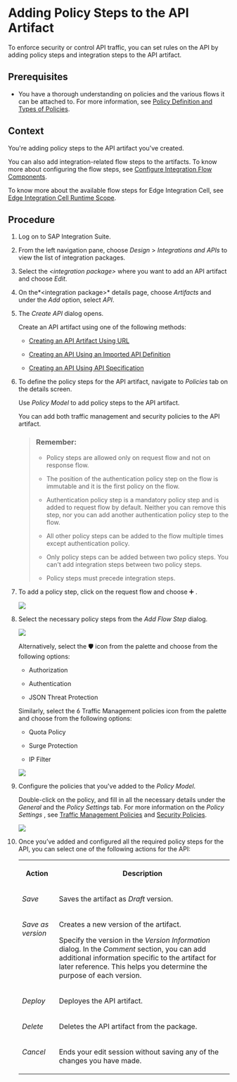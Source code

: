 <!-- loioc2b3e56272d14ff58a626ba7d390f501 -->

<link rel="stylesheet" type="text/css" href="../css/sap-icons.css"/>

# Adding Policy Steps to the API Artifact

To enforce security or control API traffic, you can set rules on the API by adding policy steps and integration steps to the API artifact.



<a name="loioc2b3e56272d14ff58a626ba7d390f501__prereq_xyg_4s2_jxb"/>

## Prerequisites

-   You have a thorough understanding on policies and the various flows it can be attached to. For more information, see [Policy Definition and Types of Policies](policy-definition-and-types-of-policies-c744df5.md).




## Context

You're adding policy steps to the API artifact you've created.

You can also add integration-related flow steps to the artifacts. To know more about configuring the flow steps, see [Configure Integration Flow Components](https://help.sap.com/docs/integration-suite/sap-integration-suite/configure-integration-flow-components?version=CLOUD&q=Configure%20Integration%20Flow%20Components).

To know more about the available flow steps for Edge Integration Cell, see [Edge Integration Cell Runtime Scope](../edge-integration-cell-runtime-scope-144c64a.md).



## Procedure

1.  Log on to SAP Integration Suite.

2.  From the left navigation pane, choose *Design* \> *Integrations and APIs* to view the list of integration packages.

3.  Select the *<integration package\>* where you want to add an API artifact and choose *Edit*.

4.  On the*<integration package\>* details page, choose *Artifacts* and under the *Add* option, select *API*.

5.  The *Create API* dialog opens.

    Create an API artifact using one of the following methods:

    -   [Creating an API Artifact Using URL](creating-an-api-artifact-using-url-914f57e.md) 

    -   [Creating an API Using an Imported API Definition](creating-an-api-using-an-imported-api-definition-fb99a7d.md)

    -   [Creating an API Using API Specification](creating-an-api-using-api-specification-39c2b30.md)


6.  To define the policy steps for the API artifact, navigate to *Policies* tab on the details screen.

    Use *Policy Model* to add policy steps to the API artifact.

    You can add both traffic management and security policies to the API artifact.

    > ### Remember:  
    > -   Policy steps are allowed only on request flow and not on response flow.
    > 
    > -   The position of the authentication policy step on the flow is immutable and it is the first policy on the flow.
    > 
    > -   Authentication policy step is a mandatory policy step and is added to request flow by default. Neither you can remove this step, nor you can add another authentication policy step to the flow.
    > 
    > -   All other policy steps can be added to the flow multiple times except authentication policy.
    > 
    > -   Only policy steps can be added between two policy steps. You can't add integration steps between two policy steps.
    > 
    > -   Policy steps must precede integration steps.

7.  To add a policy step, click on the request flow and choose :heavy_plus_sign: .

    ![](images/Policy1_7f138b5.png)

8.  Select the necessary policy steps from the *Add Flow Step* dialog.

    ![](images/Policy_2_fe8b9ce.png)

    Alternatively, select the :shield: icon from the palette and choose from the following options:

    -   Authorization

    -   Authentication

    -   JSON Threat Protection


    Similarly, select the <span class="BusinessSuiteInAppSymbols-V2"></span> Traffic Management policies icon from the palette and choose from the following options:

    -   Quota Policy

    -   Surge Protection

    -   IP Filter


    ![](images/Policy_3_5c3c481.png)

9.  Configure the policies that you've added to the *Policy Model*.

    Double-click on the policy, and fill in all the necessary details under the *General* and the *Policy Settings* tab. For more information on the *Policy Settings* , see [Traffic Management Policies](traffic-management-policies-165db68.md) and [Security Policies](security-policies-aebf968.md).

    ![](images/Policy_4_883203a.png)

10. Once you’ve added and configured all the required policy steps for the API, you can select one of the following actions for the API:


    <table>
    <tr>
    <th valign="top">

    Action
    
    </th>
    <th valign="top">

    Description
    
    </th>
    </tr>
    <tr>
    <td valign="top">
    
    *Save* 
    
    </td>
    <td valign="top">
    
    Saves the artifact as *Draft* version.
    
    </td>
    </tr>
    <tr>
    <td valign="top">
    
    *Save as version* 
    
    </td>
    <td valign="top">
    
    Creates a new version of the artifact.

    Specify the version in the *Version Information* dialog. In the *Comment* section, you can add additional information specific to the artifact for later reference. This helps you determine the purpose of each version.
    
    </td>
    </tr>
    <tr>
    <td valign="top">
    
    *Deploy* 
    
    </td>
    <td valign="top">
    
    Deployes the API artifact.
    
    </td>
    </tr>
    <tr>
    <td valign="top">
    
    *Delete* 
    
    </td>
    <td valign="top">
    
    Deletes the API artifact from the package.
    
    </td>
    </tr>
    <tr>
    <td valign="top">
    
    *Cancel* 
    
    </td>
    <td valign="top">
    
    Ends your edit session without saving any of the changes you have made.
    
    </td>
    </tr>
    </table>
    

